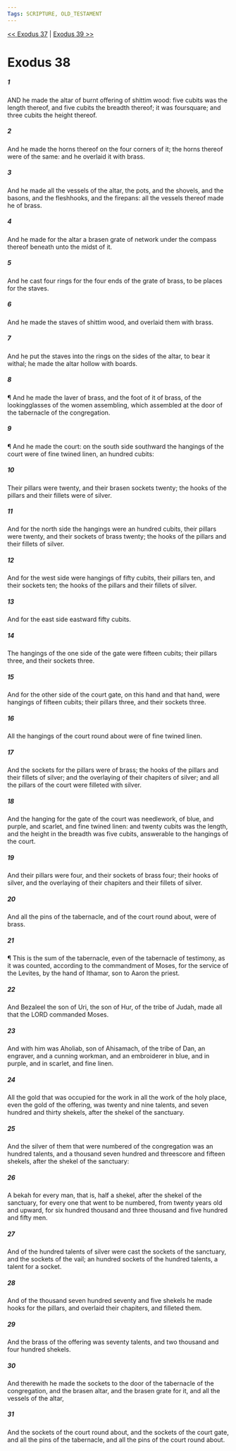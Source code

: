 ```yaml
---
Tags: SCRIPTURE, OLD_TESTAMENT
---
```


[<< Exodus 37](OLD_TESTAMENT/02_Exodus/Exodus_37.md) | [Exodus 39 >>](OLD_TESTAMENT/02_Exodus/Exodus_39.md)

# Exodus 38

##### 1
 AND he made the altar of burnt offering of shittim wood: five cubits was the length thereof, and five cubits the breadth thereof; it was foursquare; and three cubits the height thereof.
##### 2
 And he made the horns thereof on the four corners of it; the horns thereof were of the same: and he overlaid it with brass.
##### 3
 And he made all the vessels of the altar, the pots, and the shovels, and the basons, and the fleshhooks, and the firepans: all the vessels thereof made he of brass.
##### 4
 And he made for the altar a brasen grate of network under the compass thereof beneath unto the midst of it.
##### 5
 And he cast four rings for the four ends of the grate of brass, to be places for the staves.
##### 6
 And he made the staves of shittim wood, and overlaid them with brass.
##### 7
 And he put the staves into the rings on the sides of the altar, to bear it withal; he made the altar hollow with boards.
##### 8
 ¶ And he made the laver of brass, and the foot of it of brass, of the lookingglasses of the women assembling, which assembled at the door of the tabernacle of the congregation.
##### 9
 ¶ And he made the court: on the south side southward the hangings of the court were of fine twined linen, an hundred cubits:
##### 10
 Their pillars were twenty, and their brasen sockets twenty; the hooks of the pillars and their fillets were of silver.
##### 11
 And for the north side the hangings were an hundred cubits, their pillars were twenty, and their sockets of brass twenty; the hooks of the pillars and their fillets of silver.
##### 12
 And for the west side were hangings of fifty cubits, their pillars ten, and their sockets ten; the hooks of the pillars and their fillets of silver.
##### 13
 And for the east side eastward fifty cubits.
##### 14
 The hangings of the one side of the gate were fifteen cubits; their pillars three, and their sockets three.
##### 15
 And for the other side of the court gate, on this hand and that hand, were hangings of fifteen cubits; their pillars three, and their sockets three.
##### 16
 All the hangings of the court round about were of fine twined linen.
##### 17
 And the sockets for the pillars were of brass; the hooks of the pillars and their fillets of silver; and the overlaying of their chapiters of silver; and all the pillars of the court were filleted with silver.
##### 18
 And the hanging for the gate of the court was needlework, of blue, and purple, and scarlet, and fine twined linen: and twenty cubits was the length, and the height in the breadth was five cubits, answerable to the hangings of the court.
##### 19
 And their pillars were four, and their sockets of brass four; their hooks of silver, and the overlaying of their chapiters and their fillets of silver.
##### 20
 And all the pins of the tabernacle, and of the court round about, were of brass.
##### 21
 ¶ This is the sum of the tabernacle, even of the tabernacle of testimony, as it was counted, according to the commandment of Moses, for the service of the Levites, by the hand of Ithamar, son to Aaron the priest.
##### 22
 And Bezaleel the son of Uri, the son of Hur, of the tribe of Judah, made all that the LORD commanded Moses.
##### 23
 And with him was Aholiab, son of Ahisamach, of the tribe of Dan, an engraver, and a cunning workman, and an embroiderer in blue, and in purple, and in scarlet, and fine linen.
##### 24
 All the gold that was occupied for the work in all the work of the holy place, even the gold of the offering, was twenty and nine talents, and seven hundred and thirty shekels, after the shekel of the sanctuary.
##### 25
 And the silver of them that were numbered of the congregation was an hundred talents, and a thousand seven hundred and threescore and fifteen shekels, after the shekel of the sanctuary:
##### 26
 A bekah for every man, that is, half a shekel, after the shekel of the sanctuary, for every one that went to be numbered, from twenty years old and upward, for six hundred thousand and three thousand and five hundred and fifty men.
##### 27
 And of the hundred talents of silver were cast the sockets of the sanctuary, and the sockets of the vail; an hundred sockets of the hundred talents, a talent for a socket.
##### 28
 And of the thousand seven hundred seventy and five shekels he made hooks for the pillars, and overlaid their chapiters, and filleted them.
##### 29
 And the brass of the offering was seventy talents, and two thousand and four hundred shekels.
##### 30
 And therewith he made the sockets to the door of the tabernacle of the congregation, and the brasen altar, and the brasen grate for it, and all the vessels of the altar,
##### 31
 And the sockets of the court round about, and the sockets of the court gate, and all the pins of the tabernacle, and all the pins of the court round about.
